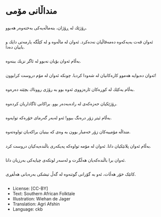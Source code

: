 # منداڵانی مۆمی

##
رۆژێك له ڕۆژان، بنەماڵەیەكی به‌خته‌وه‌ر هەبوو.

##
ئەوان قەت بەیەكەوە ده‌مه‌‌قاڵیان نه‌ده‌کرد. ئەوان لە ماڵەوە و لە كێڵگە یارمەتی دایك و بابیان دەدا.

##
بەڵام ئەوان بۆیان نەبوو لە ئاگر نزیك ببنەوە.

##
ئەوان دەبوایە هەموو كارەكانیان لە شەودا کردبا. چونكە ئەوان لە مۆم دروست كرابوون!

##
به‌ڵام یەكێك لە كوڕەكان ئارەزووی ئەوە بوو به رۆژی رووناك بچێتە دەرەوە.

##
رۆژێكیان حەزەكەی لە رادەبەدەر بوو. براكانی ئاگاداریان كردەوە.

##
بەڵام ئیتر زۆر درەنگ ببوو! ئەو لەبەر گەرمای خۆرەكە توایەوە.

##
منداڵە مۆمییەكان زۆر خەمبار بوون به وەی كە بینیان براكەیان تواوه‌ته‌وه.

##
بەڵام ئەوان پلانێکیان دانا. ئەوان له مۆمە تواوەكە په‌یکه‌ری باڵندەیەكیان دروست کرد.

##
ئەوان برا باڵندەكەیان هەڵگرت و لەسەر لوتكەی چیایەكی بەرزیان دانا.

##
کاتێک خۆر هه‌ڵات، ئەو به گۆرانی گوتنەوە له گه‌ڵ تیشکی به‌ره‌بانی هه‌ڵفڕی.

##
* License: [CC-BY]
* Text: Southern African Folktale
* Illustration: Wiehan de Jager
* Translation: Agri Afshin
* Language: ckb
